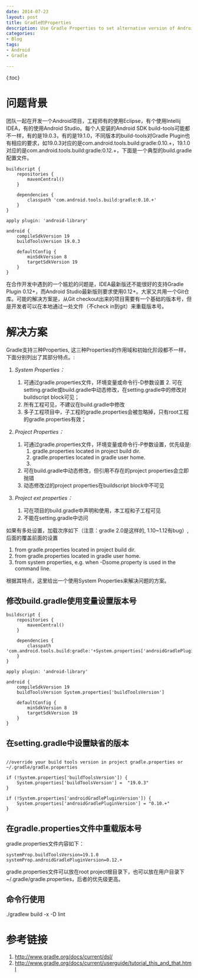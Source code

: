 ```yaml
---
date: 2014-07-23
layout: post
title: Gradle的Properties
description: Use Gradle Properties to set alternative version of Android SDK build-tools and Android Gradle Plugin in team project.
categories:
- Blog
tags:
- Android
- Gradle

---
```


{:toc}

# 问题背景

团队一起在开发一个Android项目，工程师有的使用Eclipse，有个使用Intellij IDEA，有的使用Android Studio。每个人安装的Android SDK build-tools可能都不一样，有的是19.0.3，有的是19.1.0，不同版本的build-tools对Gradle Plugin也有相应的要求，如19.0.3对应的是com.android.tools.build:gradle:0.10.+，19.1.0对应的是com.android.tools.build:gradle:0.12.+，下面是一个典型的build.gradle配置文件。

```
buildscript {
    repositories {
        mavenCentral()
    }

    dependencies {
        classpath 'com.android.tools.build:gradle:0.10.+'
    }
}

apply plugin: 'android-library'

android {
    compileSdkVersion 19
    buildToolsVersion 19.0.3

    defaultConfig {
        minSdkVersion 8
        targetSdkVersion 19
    }
}
```
在合作开发中遇到的一个尴尬的问题是，IDEA最新版还不能很好的支持Gradle Plugin 0.12+，而Android Studio最新版则要求使用0.12+。大家又共用一个Git仓库。可能的解决方案是，从Git checkout出来的项目需要有一个基础的版本号，但是开发者可以在本地通过一处文件（不check in到git）来重载版本号。

# 解决方案

Gradle支持三种Properties, 这三种Properties的作用域和初始化阶段都不一样，下面分别列出了其部分特点。:

1. *System Properties：*
	1. 可通过gradle.properties文件，环境变量或命令行-D参数设置	2. 可在setting.gradle或build.gradle中动态修改，在setting.gradle中的修改对buildscript block可见；
	3. 所有工程可见，不建议在build.gradle中修改
	4. 多子工程项目中，子工程的gradle.properties会被忽略掉，只有root工程的gradle.properties有效；
		
2. *Project Properties：* 
	1. 可通过gradle.properties文件，环境变量或命令行-P参数设置，优先级是: 
		1. gradle.properties located in project build dir.
		2. gradle.properties located in gradle user home.
		3. 
	2. 可在build.gradle中动态修改，但引用不存在的project properties会立即抛错
	3. 动态修改过的project properties在buildscript block中不可见
	
3. *Project ext properties：*
	1. 可在项目的build.gradle中声明和使用，本工程和子工程可见
	2. 不能在setting.gradle中访问

如果有多处设置，加载次序如下（注意：gradle 2.0是这样的, 1.10~1.12有bug）, 后面的覆盖前面的设置

1. from gradle.properties located in project build dir.
2. from gradle.properties located in gradle user home.
3. from system properties, e.g. when -Dsome.property is used in the command line.


根据其特点，这里给出一个使用System Properties来解决问题的方案。


## 修改build.gradle使用变量设置版本号

```
buildscript {
    repositories {
        mavenCentral()
    }

    dependencies {
        classpath 'com.android.tools.build:gradle:'+System.properties['androidGradlePluginVersion']
    }
}

apply plugin: 'android-library'

android {
    compileSdkVersion 19
    buildToolsVersion System.properties['buildToolsVersion']

    defaultConfig {
        minSdkVersion 8
        targetSdkVersion 19
    }
}
```

## 在setting.gradle中设置缺省的版本

```

//override your build tools version in project gradle.properties or ~/.gradle/gradle.properties

if (!System.properties['buildToolsVersion']) {
	System.properties['buildToolsVersion'] =  "19.0.3"
}

if (!System.properties['androidGradlePluginVersion']) {
	System.properties['androidGradlePluginVersion'] = "0.10.+"
}

```

## 在gradle.properties文件中重载版本号

gradle.properties文件内容如下：

```
systemProp.buildToolsVersion=19.1.0
systemProp.androidGradlePluginVersion=0.12.+

```

gradle.properties文件可以放在root project根目录下，也可以放在用户目录下 ~/.gradle/gradle.properties，后者的优先级更高。


## 命令行使用
./gradlew build -x -D lint


# 参考链接

1. http://www.gradle.org/docs/current/dsl/
2. http://www.gradle.org/docs/current/userguide/tutorial_this_and_that.html